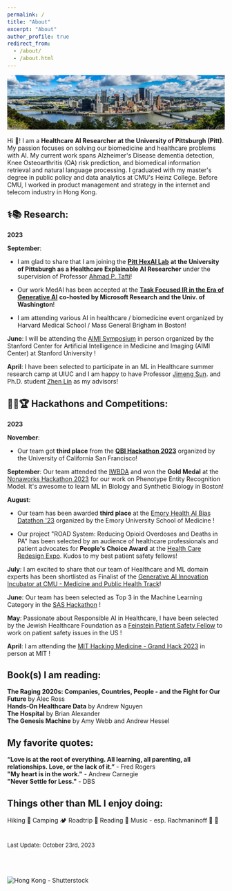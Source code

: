 ```yaml
---
permalink: /
title: "About"
excerpt: "About"
author_profile: true
redirect_from: 
  - /about/
  - /about.html
---
```


<!-- Google tag (gtag.js) -->
<script async src="https://www.googletagmanager.com/gtag/js?id=G-8HN3SS877L"></script>
<script>
  window.dataLayer = window.dataLayer || [];
  function gtag(){dataLayer.push(arguments);}
  gtag('js', new Date());

  gtag('config', 'G-8HN3SS877L');
</script>

![Pittsburgh, Creator: Freelancer975, Copyright: Freelancer975](/images/pgh.jpg "Pittsburgh, Creator: Freelancer975, Copyright: Freelancer975")


Hi 👋! I am a **Healthcare AI Researcher at the University of Pittsburgh (Pitt)**. My passion focuses on solving our biomedicine and healthcare problems with AI. My current work spans Alzheimer's Disease dementia detection, Knee Osteoarthritis (OA) risk prediction, and biomedical information retrieval and natural language processing. I graduated with my master's degree in public policy and data analytics at CMU's Heinz College. Before CMU, I worked in product management and strategy in the internet and telecom industry in Hong Kong.

<!---
Hi 👋! I am a self-driven 🔥🚀 Machine Learning for Healthcare Researcher at both Carnegie Mellon University (CMU) and the University of Illinois at Urbana-Champaign (UIUC) and AI Entrepreneur🚀 . It has been my pleasure to have Professor [George H. Chen†](https://www.andrew.cmu.edu/user/georgech/) and Professor [Wei Wu†](https://www.cs.cmu.edu/~weiwu2/) at CMU and Professor [Jimeng Sun†](http://sunlab.org/) and Professor [Haohan Wang†](https://haohanwang.github.io/index.html) at UIUC as my supervisors/advisors!

Aspired to an impactful AI career in healthcare, I am currently working on two ML research projects in healthcare/biomedicine with hands-on experience in building robust ML pipelines to preprocess multimodal data ranging from EHRs and insurance claims to brain MRIs; and training, evaluating, and deploying deep learning models with PyTorch. I am also a [Feinstein Patient Safety Fellow](https://www.patientsafetytech.com/fellowship/) at the Jewish Healthcare Foundation working to enhance patient safety with AI. Interested in Data Science for Social Good, previously I worked as Data Scientist at [412 Food Rescue](https://412foodrescue.org/)/[Food Rescue Hero](https://foodrescuehero.org/), a tech startup fighting the nationwide food insecurity problem. 

Before receiving my master's degree in Data Analytics and Public Policy from CMU this May, I did my bachelor's degree in Economics from Hong Kong University of Science and Technology in 2013. I also have years of experience in Product and Project Management in the internet/fintech industry at companies such as [Tencent](https://www.tencent.com/en-us/index.html) 

[Thomas Tam's GitHub stats](https://github-readme-stats.vercel.app/api?username=skyrockets-21)](https://github.com/anuraghazra/github-readme-stats)

-->

⚕️📚 Research:
---
**2023**

**September**: 

- I am glad to share that I am joining the [**Pitt HexAI Lab**](https://pitthexai.github.io/) **at the University of Pittsburgh as a Healthcare Explainable AI Researcher** under the supervision of Professor [Ahmad P. Tafti](https://aptafti.github.io/)!

- Our work MedAI has been accepted at the [**Task Focused IR in the Era of Generative AI**](https://ir-ai.github.io/) **co-hosted by Microsoft Research and the Univ. of Washington**!

- I am attending various AI in healthcare / biomedicine event organized by Harvard Medical School / Mass General Brigham in Boston!

**June**: I will be attending the [AIMI Symposium](https://aimi.stanford.edu/aimisymposium/agenda) in person organized by the Stanford Center for Artificial Intelligence in Medicine and Imaging (AIMI Center) at Stanford University !

**April**: I have been selected to participate in an ML in Healthcare summer research camp at UIUC and I am happy to have Professor [Jimeng Sun](https://sunlab.org/). and Ph.D. student [Zhen Lin](https://zlin7.github.io) as my advisors! 

🧑‍💻🏆  Hackathons and Competitions:
---
**2023**

**November**:
- Our team got **third place** from the [**QBI Hackathon 2023**](https://qbi.ucsf.edu/qbi-hackathon-2023) organized by the University of California San Francisco!

**September**: Our team attended the [IWBDA](https://www.iwbdaconf.org/2023/) and won the **Gold Medal** at the [Nonaworks Hackathon 2023](https://www.nonasoftware.org/) for our work on Phenotype Entity Recognition Model. It's awesome to learn ML in Biology and Synthetic Biology in Boston! 

**August**: 

- Our team has been awarded **third place** at the [Emory Health AI Bias Datathon '23](https://emory.healthdatathon.com/) organized by the Emory University School of Medicine ! 

- Our project "ROAD System: Reducing Opioid Overdoses and Deaths in PA" has been selected by an audience of healthcare professionals and patient advocates for **People's Choice Award** at the [Health Care Redesign Expo](https://www.patientsafetytech.com/pghexpo). Kudos to my best patient safety fellows! 

**July**: I am excited to share that our team of Healthcare and ML domain experts has been shortlisted as Finalist of the [Generative AI Innovation Incubator at CMU - Medicine and Public Health Track](https://www.cs.cmu.edu/generative-ai/hackathons)! 

**June**: Our team has been selected as Top 3 in the Machine Learning Category in the [SAS Hackathon](https://www.sas.com/sas/events/hackathon.html) !

**May**: Passionate about Responsible AI in Healthcare, I have been selected by the Jewish Healthcare Foundation as a [Feinstein Patient Safety Fellow](https://www.patientsafetytech.com/fellowship/) to work on patient safety issues in the US ! 

**April**: I am attending the [MIT Hacking Medicine - Grand Hack 2023](https://grandhack.mit.edu/boston23/) in person at MIT ! 

Book(s) I am reading:
---
**The Raging 2020s: Companies, Countries, People - and the Fight for Our Future** by Alec Ross <br />
**Hands-On Healthcare Data** by Andrew Nguyen  <br />
**The Hospital** by Brian Alexander  <br />
**The Genesis Machine** by Amy Webb and Andrew Hessel  <br />


My favorite quotes: 
---
**“Love is at the root of everything. All learning, all parenting, all relationships. Love, or the lack of it.”** - Fred Rogers  <br />
**"My heart is in the work."** - Andrew Carnegie <br />
**"Never Settle for Less."** - DBS

Things other than ML I enjoy doing:
---
Hiking 🥾
Camping 🏕️
Roadtrip 🚗
Reading 📖
Music - esp. Rachmaninoff 🎵 
🚀
<br />
<br />
<br />
<font size="-1"> Last Update: October 23rd, 2023 </font> <br />
<br />
<br />
<br />

![Hong Kong - Shutterstock](https://www.thetimes.co.uk/imageserver/image/%2Fmethode%2Fsundaytimes%2Fprod%2Fweb%2Fbin%2F072d8162-5085-11ed-9137-92183a3ffe2c.jpg?crop=1500%2C844%2C0%2C78 "Hong Kong - Shutterstock")

